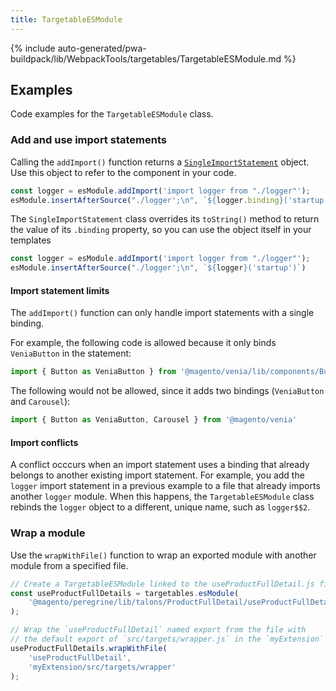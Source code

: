 ```yaml
---
title: TargetableESModule
---
```


<!--
The reference doc content is generated automatically from the source code.
To update this section, update the doc blocks in the source code
-->

{% include auto-generated/pwa-buildpack/lib/WebpackTools/targetables/TargetableESModule.md %}

## Examples

Code examples for the `TargetableESModule` class.

### Add and use import statements

Calling the `addImport()` function returns a [`SingleImportStatement`][] object.
Use this object to refer to the component in your code.

```jsx
const logger = esModule.addImport('import logger from "./logger"');
esModule.insertAfterSource("./logger';\n", `${logger.binding}('startup')`)
```

The `SingleImportStatement` class overrides its `toString()` method to return the value of its `.binding` property,
so you can use the object itself in your templates

```jsx
const logger = esModule.addImport('import logger from "./logger"');
esModule.insertAfterSource("./logger';\n", `${logger}('startup')`)
```

#### Import statement limits

The `addImport()` function can only handle import statements with a single binding.

For example, the following code is allowed because it only binds `VeniaButton` in the statement:

```js
import { Button as VeniaButton } from '@magento/venia/lib/components/Button'
```

The following would not be allowed, since it adds two bindings (`VeniaButton` and `Carousel`):

```js
import { Button as VeniaButton, Carousel } from '@magento/venia'
```

#### Import conflicts

A conflict occcurs when an import statement uses a binding that already belongs to another existing import statement.
For example, you add the `logger` import statement in a previous example to a file that already imports another `logger` module.
When this happens, the `TargetableESModule` class rebinds the `logger` object to a different, unique name, such as `logger$$2`.

### Wrap a module

Use the `wrapWithFile()` function to wrap an exported module with another module from a specified file.

```js
// Create a TargetableESModule linked to the useProductFullDetail.js file
const useProductFullDetails = targetables.esModule(
    '@magento/peregrine/lib/talons/ProductFullDetail/useProductFullDetail.js'
);

// Wrap the `useProductFullDetail` named export from the file with
// the default export of `src/targets/wrapper.js` in the `myExtension` package.
useProductFullDetails.wrapWithFile(
    'useProductFullDetail',
    'myExtension/src/targets/wrapper'
);
```

[`singleimportstatement`]: <{%link pwa-buildpack/reference/targetables/SingleImportStatement/index.md %}>
